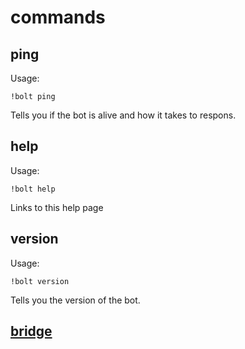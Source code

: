 # commands

## ping

Usage:

```
!bolt ping
```

Tells you if the bot is alive and how it takes to respons.

## help

Usage:

```
!bolt help
```

Links to this help page

## version

Usage:

```
!bolt version
```

Tells you the version of the bot.

## [bridge](/docs/bridges.md)
